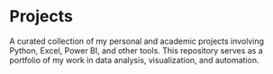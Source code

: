 # Projects
A curated collection of my personal and academic projects involving Python, Excel, Power BI, and other tools. This repository serves as a portfolio of my work in data analysis, visualization, and automation.
